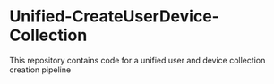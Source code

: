 # Unified-CreateUserDevice-Collection
This repository contains code for a unified user and device collection creation pipeline
